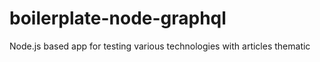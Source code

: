 # boilerplate-node-graphql
Node.js based app for testing various technologies with articles thematic
